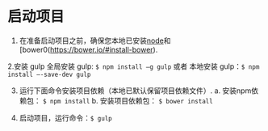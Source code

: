 # 启动项目
1. 在准备启动项目之前，确保您本地已安装[node](https://nodejs.org/en/)和[bower0(https://bower.io/#install-bower).

2.安装 gulp
	全局安装 gulp: `$ npm install –g gulp` 或者  本地安装 gulp：`$ npm install –-save-dev gulp`  
	
3. 运行下面命令安装项目依赖（本地已默认保留项目依赖文件）.
	a. 安装npm依赖包： `$ npm install`
	b. 安装项目依赖包： `$ bower install`  
	
4. 启动项目，运行命令：`$ gulp`
